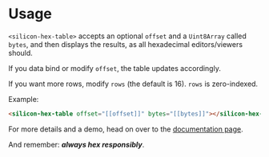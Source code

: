 # Usage

`<silicon-hex-table>` accepts an optional `offset` and a `Uint8Array` called `bytes`, and then displays the results, as all hexadecimal editors/viewers should.

If you data bind or modify `offset`, the table updates accordingly.

If you want more rows, modify `rows` (the default is 16).  `rows` is zero-indexed.

Example:

````html
<silicon-hex-table offset="[[offset]]" bytes="[[bytes]]"></silicon-hex-table>
````

For more details and a demo, head on over to the [documentation page](http://m4b.github.io/silicon-hex-table).

And remember: **_always hex responsibly_**.
